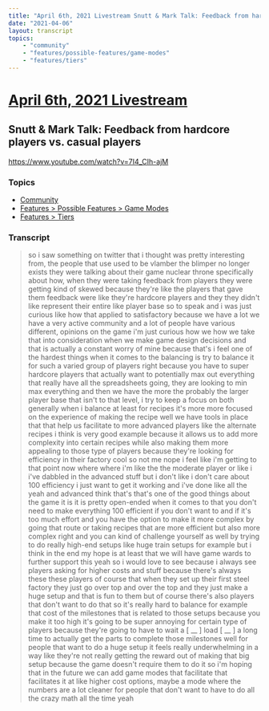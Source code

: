 ```yaml
---
title: "April 6th, 2021 Livestream Snutt & Mark Talk: Feedback from hardcore players vs. casual players"
date: "2021-04-06"
layout: transcript
topics:
    - "community"
    - "features/possible-features/game-modes"
    - "features/tiers"
---
```

# [April 6th, 2021 Livestream](../2021-04-06.md)
## Snutt & Mark Talk: Feedback from hardcore players vs. casual players
https://www.youtube.com/watch?v=7I4_CIh-ajM

### Topics
* [Community](../topics/community.md)
* [Features > Possible Features > Game Modes](../topics/features/possible-features/game-modes.md)
* [Features > Tiers](../topics/features/tiers.md)

### Transcript

> so i saw something on twitter that i thought was pretty interesting from, the people that use used to be vlamber the blimper no longer exists they were talking about their game nuclear throne specifically about how, when they were taking feedback from players they were getting kind of skewed because they're like the players that gave them feedback were like they're hardcore players and they they didn't like represent their entire like player base so to speak and i was just curious like how that applied to satisfactory because we have a lot we have a very active community and a lot of people have various different, opinions on the game i'm just curious how we how we take that into consideration when we make game design decisions and that is actually a constant worry of mine because that's i feel one of the hardest things when it comes to the balancing is try to balance it for such a varied group of players right because you have to super hardcore players that actually want to potentially max out everything that really have all the spreadsheets going, they are looking to min max everything and then we have the more the probably the larger player base that isn't to that level, i try to keep a focus on both generally when i balance at least for recipes it's more more focused on the experience of making the recipe well we have tools in place that that help us facilitate to more advanced players like the alternate recipes i think is very good example because it allows us to add more complexity into certain recipes while also making them more appealing to those type of players because they're looking for efficiency in their factory cool so not me nope i feel like i'm getting to that point now where where i'm like the the moderate player or like i i've dabbled in the advanced stuff but i don't like i don't care about 100 efficiency i just want to get it working and i've done like all the yeah and advanced think that's that's one of the good things about the game it is it is pretty open-ended when it comes to that you don't need to make everything 100 efficient if you don't want to and if it's too much effort and you have the option to make it more complex by going that route or taking recipes that are more efficient but also more complex right and you can kind of challenge yourself as well by trying to do really high-end setups like huge train setups for example but i think in the end my hope is at least that we will have game wards to further support this yeah so i would love to see because i always see players asking for higher costs and stuff because there's always these these players of course that when they set up their first steel factory they just go over top and over the top and they just make a huge setup and that is fun to them but of course there's also players that don't want to do that so it's really hard to balance for example that cost of the milestones that is related to those setups because you make it too high it's going to be super annoying for certain type of players because they're going to have to wait a [ __ ] load [ __ ] a long time to actually get the parts to complete those milestones well for people that want to do a huge setup it feels really underwhelming in a way like they're not really getting the reward out of making that big setup because the game doesn't require them to do it so i'm hoping that in the future we can add game modes that facilitate that facilitates it at like higher cost options, maybe a mode where the numbers are a lot cleaner for people that don't want to have to do all the crazy math all the time yeah
